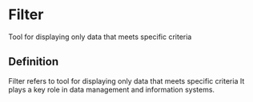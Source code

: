 # Filter

Tool for displaying only data that meets specific criteria

## Definition
Filter refers to tool for displaying only data that meets specific criteria It plays a key role in data management and information systems.
